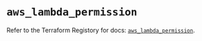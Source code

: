 # `aws_lambda_permission`

Refer to the Terraform Registory for docs: [`aws_lambda_permission`](https://registry.terraform.io/providers/hashicorp/aws/4.66.1/docs/resources/lambda_permission).
